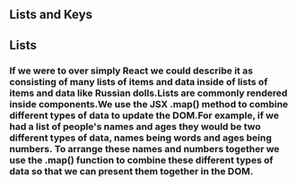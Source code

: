 ## Lists and Keys

## Lists 

### If we were to over simply React we could describe it as consisting of many lists of items and data inside of lists of items and data like Russian dolls.Lists are commonly rendered inside components.We use the JSX .map() method to combine different types of data to update the DOM.For example, if we had a list of people's names and ages they would be two different types of data, names being words and ages being numbers. To arrange these names and numbers together we use the .map() function to combine these different types of data so that we can present them together in the DOM.
